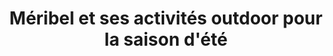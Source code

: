 ---
layout: layout_resort
permalink: "/fr/ete/destinations/meribel"
redirect_from:
- "/fr/ete/destination/meribel"
language: fr
season: summer
type: generic
topnav_color_text: light
resort_nameid: meribel
resort_naming: Méribel
title: Méribel et ses activités outdoor pour la saison d'été
meta-title: Activités outdoor à Méribel pour l'été
meta-description: Méribel est composé de plusieurs villages et elle fait parti du
  domaine les 3 Vallées. Entre le charme des ses villages, cette station sera féérique
  entre son domaine skiable grandiose, ses forêts de sapin et son architecture.
image01_href: https://res.cloudinary.com/deddrj0yb/image/upload/v1643269872/website/M%C3%A9ribel/51413475434_999c49bc4f_k_tzeznm.jpg
image01_alt: Vue des montagnes à Méribel en Savoie.
page_sections:
- template: textarea
  content: "Méribel est une station de ski mais également plusieurs villages. Des
    villages aux charmes traditionnels savoyards plongez dans un décor majestueux.
    Avec son identité authentique, on se retrouve en montagne, sommets, lacs et forets.
    Voici les différents villages de Méribel :  \n\\- Les Allues  \n\\- Méribel Centre
    \ \n\\- Méribel Village  \n\\- Méribel Mottaret  \nSitué entre 1400m et 1800m
    d'altitude, l'été, Méribel offre une variété incroyables de décors naturels, d'expériences,
    d'activités."
  title: ''
- template: 2colimgtxt
  image_col_left_href: https://res.cloudinary.com/deddrj0yb/image/upload/v1643269871/website/M%C3%A9ribel/48230749811_989a61d1d1_k_pk9iwg.jpg
  captiontitleuppercase: Charme et volupté
  title: Familiale, sportif et détente
  content: 'Profitez d''une station très active l''été avec de nombreuses [activités](https://www.ze-hero.com/fr/ete/conseils/activites-montagne-ete).
    Méribel s''est aussi une réserve naturelle : Tueda. Un espace préservé, qui est
    plongé dans le parc national de la Vanoise. Admirez et profitez d''un espace naturel
    entre lac et montagne. Entre village et nature, vous bénéficierez de moment au
    calme dans une nature incroyable.'
  alt_text_for_image: Lac en montagne avec une flore présente et les montagnes à cotés
- template: textarea
  content: L'été, plusieurs remontées mécaniques vont être en marche. Vous pourrez
    profiter en tant que piéton et accéder directement à des [randonnées ](https://www.ze-hero.com/fr/ete/activites/randonnee-montagne)proches
    des crêtes et des sommets. Mais vous pourrez également en profiter pour pratiquer
    le [VTT ](https://www.ze-hero.com/fr/ete/activites/vtt)et le VTT électrique. Méribel
    est une station qui offre un incroyable parc de VTT. Vous trouverez énormément
    de pistes de descente pour tous les niveaux ainsi que des balades d'exception
    pour les familles et les plus sportifs.
  title: ''
- template: 3coltxtimgtxt
  imagecenter: https://res.cloudinary.com/deddrj0yb/image/upload/v1643269872/website/M%C3%A9ribel/51413714050_374a9a4e10_k_kk6wwz.jpg
  captionleftcontent: Le plaisir avant tout
  captionrighttitle: Prenez un bol d'air
  captionrightcontent: Méribel est un petit coin de paradis aux grands espaces. Profitez
    de la montagne pour partir faire du [Yoga ](https://www.ze-hero.com/fr/ete/activite/yoga)et
    de la relaxation au bord du lac de Tueda. Mais également des randonnées initiatique
    et ludique, des ateliers de respirations et de Qi-Gong. Vous pourrez aussi profiter
    des espaces bien-être et vous relaxez dans les jacuzzis, hammam, saunas et les
    massages.
  center_alt_text_for_image: Trois femmes faisant du Yoga à Méribel au lac de Tueda
    le matin
- template: 2colimgtxt
  image_col_left_href: https://res.cloudinary.com/deddrj0yb/image/upload/v1643269871/website/M%C3%A9ribel/51367737119_ac6986edcc_k_mhxcfu.jpg
  captiontitleuppercase: Des activités fortes
  title: Les activités à Méribel
  content: Partez randonner à pied dans les hauteurs de Méribel en découvrant le refuge
    du saut, de glacier de Gréboulaz, le Lac des Fées, l'aiguille du Fruit, la crête
    de Tougnète et bien d'autres. Profitez de sentiers à travers des lieux sauvages
    où vous pourrez apercevoir des marmottes, des chamois, des bouquetins. Accompagné
    d'un guide, vous pourrez découvrir une nouvelle facette de cette montagne, de
    sa faune et de sa flore. C'est également une station propice au [Trail Running](https://www.ze-hero.com/fr/ete/activites/trail-running),
    avec des sentiers balisés, des compétitions.
  alt_text_for_image: Trois coureurs faisant du trail à Méribel en montagne avec une
    mer de nuage derrière eux
- template: textarea
  content: "Que vous soyez en famille, entre amis, en couple ou seul, vous trouverez
    une activité à votre goût. Méribel c'est également des promenades à cheval, ce
    sont des activités comme le tir à l'arc, la trottinette électrique tout terrain.
    Vous pourrez aussi faire de la Via Ferrata et faire le plein de sensation forte
    en grimpant des parois verticales. Vous pourrez également trouver de l'escalade
    ainsi que des [canyonings](https://www.ze-hero.com/fr/ete/activites/canyoning).
    Si vous aimez l'outdoor et ses activités alors vous trouverez tout ce que vous
    aimez à Méribel. Vous pourrez par ailleurs travailler votre Swing dans le magnifique
    Golf que propose Méribel. Un golf unique plongez au cœur des montagnes.  \nC'est
    également le lieu idéal pour faire son baptême de [parapente ](https://www.ze-hero.com/fr/ete/activites/parapente)et
    voler au-dessus des villages de Méribel et de ses sommets.\n\nC'est aussi du [vélo
    de route](https://www.ze-hero.com/fr/ete/activites/velo-de-route-sejour-6-jours-meribel)
    avec de nombreuses ascensions et parcours qui vous feront découvrir les paysages
    de montagne et de Savoie. Lancez vous dans des défis sportifs en grimpant le fameux
    col de la Loze."
  title: ''
- template: parlaxgridtxtimg
  parlaximg: https://res.cloudinary.com/deddrj0yb/image/upload/v1643269873/website/M%C3%A9ribel/51412716796_70cc7b315e_k_plp4js.jpg
  captionabovetitle: Sauvage et charmante
  title: Un séjour bien-être et sportif
  gridline1title: Vivez l'outdoor
  gridline1content: En plus de toutes les activités extérieures que vous trouverez,
    vous pourrez aussi retrouver de nombreuses activités indoor tel que la piscine,
    le bowling, le mur d'escalade. Vous dégusterez des plats typiques savoyards des
    cadres traditionnels. Méribel, c'est un patrimoine culturel riche.
  gridline1img: https://res.cloudinary.com/deddrj0yb/image/upload/v1643269871/website/M%C3%A9ribel/51413698130_20d68e0b60_k_c0s6pk.jpg
  gridline2title: Pour tout le monde
  gridline2content: Quelque soit votre niveau ou votre envie, chacune des activités
    sera adaptées à vous afin d'en profiter pleinement et de vivre en moment inoubliable.
    Vous trouverez des magasins afin de louer tout l'équipement que ce soit pour le
    VTT, le Vélo, la via ferrata, les trottinettes etc.
  gridline2img: https://res.cloudinary.com/deddrj0yb/image/upload/v1643269872/website/M%C3%A9ribel/51412982923_ff9f82a30a_k_cmlulv.jpg
  prlax_alt_text_for_image: Personne faisant de la via Ferrat à Méribel montant sur
    une parois raide
  grid_1_alt_text_for_image: Personne faisant du VTT en descente sur une piste de
    VTT dans la forêt à Méribel
  grid_2_alt_text_for_image: Alpiniste en montagne marchant sur une crête à Méribel
baseline: Charme et volupté
engage: 'test test test test test test test test '
page_title: 'Méribel, station d''exception '
button_to_link_to_ze_hero_shop:
  button_text: Voir les locations à Méribel
  url_to_shop_zehero: https://shop.ze-hero.com/fr/location-materiel/location-ski/location-ski-enfant?station=alpes-dhuez&equipmentslug=%2Flocation-ski&rental_quality=0&oldslug=%2Flocation-ski&subslug=%2Flocation-ski-adulte&start-date=25%2F12%2F2021&number_rental_days=1
introduction:
  you_arrive: Vous arrivez à Méribel et vous souhaitez louer du matériel ou trouver
    une activité
  zehero_advice: ZE HERO vous conseille trouver votre activité ou votre location de
    matériel

---